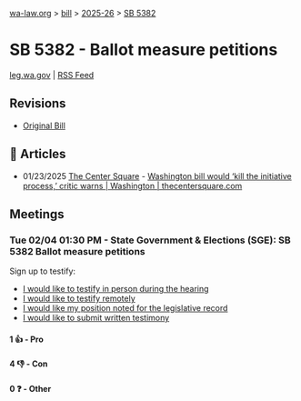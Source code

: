 [wa-law.org](/) > [bill](/bill/) > [2025-26](/bill/2025-26/) > [SB 5382](/bill/2025-26/sb/5382/)

# SB 5382 - Ballot measure petitions
[leg.wa.gov](https://app.leg.wa.gov/billsummary?BillNumber=5382&Year=2025&Initiative=false) | [RSS Feed](./rss.xml)

## Revisions
* [Original Bill](1/)

## 📰 Articles
* 01/23/2025 [The Center Square](/org/the_center_square/) - [Washington bill would ‘kill the initiative process,’ critic warns | Washington | thecentersquare.com](https://www.thecentersquare.com/washington/article_9a67bd2c-d9c1-11ef-9720-1f185c87f765.html#:~:text=Senate%20Bill%205382%20,)

## Meetings
### Tue 02/04 01:30 PM - State Government & Elections (SGE): SB 5382 Ballot measure petitions
Sign up to testify:
* [I would like to testify in person during the hearing](https://app.leg.wa.gov/csi/Testifier/Add?chamber=House&mId=32671&aId=162574&caId=25306&tId=1)
* [I would like to testify remotely](https://app.leg.wa.gov/csi/Testifier/Add?chamber=House&mId=32671&aId=162574&caId=25306&tId=2)
* [I would like my position noted for the legislative record](https://app.leg.wa.gov/csi/Testifier/Add?chamber=House&mId=32671&aId=162574&caId=25306&tId=3)
* [I would like to submit written testimony](https://app.leg.wa.gov/csi/Testifier/Add?chamber=House&mId=32671&aId=162574&caId=25306&tId=4)

#### 1 👍 - Pro

#### 4 👎 - Con

#### 0 ❓ - Other
